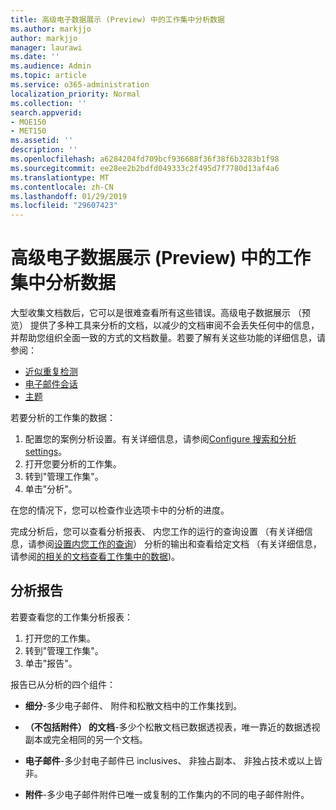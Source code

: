 ```yaml
---
title: 高级电子数据展示 (Preview) 中的工作集中分析数据
ms.author: markjjo
author: markjjo
manager: laurawi
ms.date: ''
ms.audience: Admin
ms.topic: article
ms.service: o365-administration
localization_priority: Normal
ms.collection: ''
search.appverid:
- MOE150
- MET150
ms.assetid: ''
description: ''
ms.openlocfilehash: a6284204fd709bcf936688f36f38f6b3283b1f98
ms.sourcegitcommit: ee28ee2b2bdfd049333c2f495d7f7780d13af4a6
ms.translationtype: MT
ms.contentlocale: zh-CN
ms.lasthandoff: 01/29/2019
ms.locfileid: "29607423"
---
```

# <a name="analyzing-data-in-a-working-set-in-advanced-ediscovery-preview"></a>高级电子数据展示 (Preview) 中的工作集中分析数据

大型收集文档数后，它可以是很难查看所有这些错误。高级电子数据展示 （预览） 提供了多种工具来分析的文档，以减少的文档审阅不会丢失任何中的信息，并帮助您组织全面一致的方式的文档数量。若要了解有关这些功能的详细信息，请参阅：

- [近似重复检测](near-duplicates.md)
- [电子邮件会话](email-threading.md)
- [主题](themes.md)

若要分析的工作集的数据：

1. 配置您的案例分析设置。有关详细信息，请参阅[Configure 搜索和分析 settings](configure-search-analytics-settings.md)。
2. 打开您要分析的工作集。
3. 转到"管理工作集"。
4. 单击"分析"。

在您的情况下，您可以检查作业选项卡中的分析的进度。

 完成分析后，您可以查看分析报表、 内您工作的运行的查询设置 （有关详细信息，请参阅[设置内您工作的查询](working-set-search.md)） 分析的输出和查看给定文档 （有关详细信息，请参阅[的相关的文档查看工作集中的数据](reviewing-data-in-working-set.md))。

## <a name="analytics-report"></a>分析报告

若要查看您的工作集分析报表：

1. 打开您的工作集。
2. 转到"管理工作集"。
3. 单击"报告"。

报告已从分析的四个组件：

- **细分**-多少电子邮件、 附件和松散文档中的工作集找到。

- **（不包括附件） 的文档**-多少个松散文档已数据透视表，唯一靠近的数据透视副本或完全相同的另一个文档。

- **电子邮件**-多少封电子邮件已 inclusives、 非独占副本、 非独占技术或以上皆非。

- **附件**-多少电子邮件附件已唯一或复制的工作集内的不同的电子邮件附件。